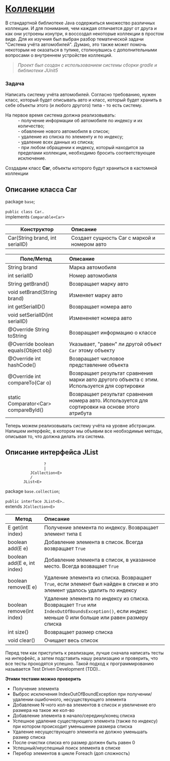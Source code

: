 # [Коллекции](https://github.com/Tirensky/JavaLearning/tree/master/Collections/src)
В стандартной библиотеке Java содержиться множество различных коллекции. И для понимания, чем каждая отличается друг от друга и как они устроены изнутри, я воссоздал некоторые коллекции в простом виде.
Для их изучния был выбран разбор тематической задачи "Система учёта автомобилей". Думаю, это также может помочь некоторым не оказаться в тупике, столкнувшись с дополнительными вопросами о внутреннем устройстве коллекций.



>  *Проект был создан с использованием системы сборки gradle и библиотеки JUnit5*



### Задача
Написать систему учёта автомобилей. Согласно требованию, нужен класс, который будет описывать авто и класс, который будет хранить в себе объекты этого (и любого другого) типа - то есть систему.
<dl>
  <dt>На первое время система должна реализовывать:</dt>
  <dd>- получение информации об автомобиле по индексу и их количество;</dd>
  <dd>- обавление нового автомобиля в список;</dd>
  <dd>- удаление из списка по элементу и по индексу;</dd>
  <dd>- удаление всех данных из списка;</dd>
  <dd>- при любом обращении к индексу, который находится за пределами коллекции, необходимо бросить соответствующее исключение.</dd>
</dl>

Создадим класс **Car**, объекты которого будут храниться в кастомной коллекции  

## Описание класса Car

package `base`;

`public class Car`..  
implements `Comparable<Car>`

| Конструктор                             | Описание                                     |
| ----------------------------------------|:---------------------------------------------|
| Car(String brand, int serialID)         | Создает сущность Car с маркой и номером авто |


| Поле/Метод                     | Описание           |
| -------------------------------|:-------------------|
| String brand                   | Марка автомобиля   |
| int serialID                   | Номер автомобиля   |
| String getBrand()              | Возвращает марку авто  |
| void setBrand(String brand)    | Изменяет марку авто    |
| int getSerialID()              | Возвращает номера авто |
| void setSerialID(int serialID) | Измененяет номера авто |
| @Override String toString              | Возвращает информацию о классе   |
| @Override boolean equals(Object obj)   | Указывает, "равен" ли другой объект `Car` этому объекту |
| @Override int hashCode()               | Возвращает числовое представление объекта |
| @Override int compareTo(Car o)         | Возвращает результат сравнения марки авто другого объекта с этим. Используется для сортировки |
| static Comparator\<Car\> compareById() | Возвращает результат сравнения номера авто. Используется для сортировки на основе этого атрибута |

Теперь можем реализовывать систему учёта на уровне абстракции. Напишем интерфейс, в котором мы объявим все необходимые методы, описывая то, что должна делать эта система.

## Описание интерфейса JList

                     ?
                     |
               JCollection<E>
               /
            JList<E>
            
package `base.collection`;

`public interface JList<E>`..  
extends `JCollection<E>`

| Метод                       | Описание                                                   |
| ----------------------------|:-----------------------------------------------------------|
| E get(int index)            | Получение элемента по индексу. Возвращает элемент типа `E` |
| boolean add(E e)            | Добавление элемента в список. Вcегда возвращает `True`     |
| boolean add(E e, int index) | Добавление элемента в список, в указанное место. Всегда возващает `True` |
| boolean remove(E e)         | Удаление элемента из списка. Возвращает `True`, если элемент был найден в списке и это элемент удалось удалить по индексу |
| boolean remove(int index)   | Удаление элемента по индексу из списка. Возвращает `True` или `IndexOutOfBoundsException()`, если индекс меньше 0 или больше или равен размеру списка  |
| int size()                  | Возвращает размер списка |
| void clear()                | Очищает весь список      |

Перед тем как приступить к реализации, лучше сначала написать тесты на интерфейс, а затем подставить нашу реализацию и проверить, что все тесты проходятся успешно. Такой подход к программированию называется Test Driven Development (TDD)..  

**Этими тестами можно проверить**   
- Получение элемента
- Выброс исключения IndexOutOfBoundException при получении/удалении ошибочного, несуществующего элемента
- Добавление N-ного кол-ва элементов в список и увеличение его размера на такое же кол-во
- Добавление элемента в начало/середину/конец списка
- Успешное удаление существующего элемента (также по индексу) при котором происходит уменьшение размера списка 
- Удаление несуществующего элемента не должно уменьшать размер списка
- После очистки списка его размер должен быть равен 0
- Успешный/неуспешный поиск элемента в списке
- Перебор элементов в цикле Foreach (доп сложность)


